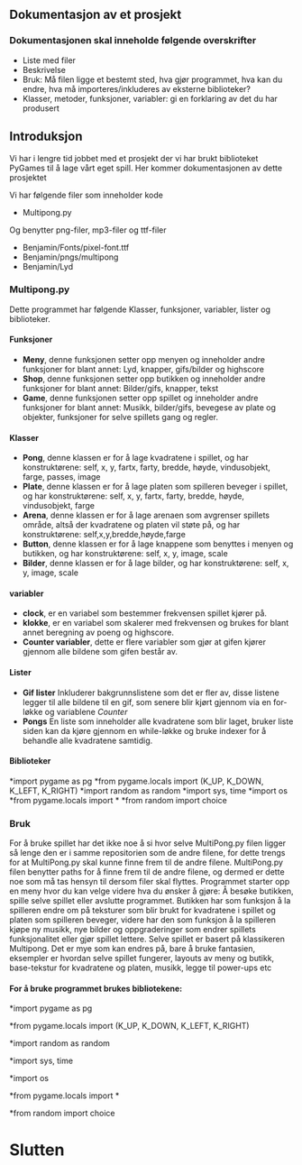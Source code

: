 ## Dokumentasjon av et prosjekt

### Dokumentasjonen skal inneholde følgende overskrifter
* Liste med filer
* Beskrivelse
* Bruk: Må filen ligge et bestemt sted, hva gjør programmet, hva kan du endre, hva må importeres/inkluderes av eksterne biblioteker?
* Klasser, metoder, funksjoner, variabler: gi en forklaring av det du har produsert

## Introduksjon
Vi har i lengre tid jobbet med et prosjekt der vi har brukt biblioteket PyGames til å lage vårt eget spill. Her kommer dokumentasjonen av dette prosjektet

Vi har følgende filer som inneholder kode
* Multipong.py

Og benytter png-filer, mp3-filer og ttf-filer
* Benjamin/Fonts/pixel-font.ttf
* Benjamin/pngs/multipong
* Benjamin/Lyd

### Multipong.py
Dette programmet har følgende Klasser, funksjoner, variabler, lister og biblioteker.
#### Funksjoner
  * **Meny**, denne funksjonen setter opp menyen og inneholder andre funksjoner for blant annet: Lyd, knapper, gifs/bilder og highscore
  * **Shop**, denne funksjonen setter opp butikken og inneholder andre funksjoner for blant annet: Bilder/gifs, knapper, tekst
  * **Game**, denne funksjonen setter opp spillet og inneholder andre funksjoner for blant annet: Musikk, bilder/gifs, bevegese av plate og objekter, funksjoner for selve spillets gang og regler.
#### Klasser
  * **Pong**, denne klassen er for å lage kvadratene i spillet, og har konstruktørene: self, x, y, fartx, farty, bredde, høyde, vindusobjekt, farge, passes, image
  * **Plate**, denne klassen er for å lage platen som spilleren beveger i spillet, og har konstruktørene: self, x, y, fartx, farty, bredde, høyde, vindusobjekt, farge
  * **Arena**, denne klassen er for å lage arenaen som avgrenser spillets område, altså der kvadratene og platen vil støte på, og har konstruktørene: self,x,y,bredde,høyde,farge
  * **Button**, denne klassen er for å lage knappene som benyttes i menyen og butikken, og har konstruktørene: self, x, y, image, scale
  * **Bilder**, denne klassen er for å lage bilder, og har konstruktørene: self, x, y, image, scale
 #### variabler
   * **clock**, er en variabel som bestemmer frekvensen spillet kjører på.
   * **klokke**, er en variabel som skalerer med frekvensen og brukes for blant annet beregning av poeng og highscore.
   * **Counter variabler**, dette er flere variabler som gjør at gifen kjører gjennom alle bildene som gifen består av.
 #### Lister
   * **Gif lister** Inkluderer bakgrunnslistene som det er fler av, disse listene legger til alle bildene til en gif, som senere blir kjørt gjennom via en for-løkke og variablene *Counter*
   *  **Pongs** En liste som inneholder alle kvadratene som blir laget, bruker liste siden kan da kjøre gjennom en while-løkke og bruke indexer for å behandle alle kvadratene samtidig.
#### Biblioteker
 *import pygame as pg
*from pygame.locals import (K_UP, K_DOWN, K_LEFT, K_RIGHT)
*import random as random
*import sys, time
*import os
*from pygame.locals import *
*from random import choice

### Bruk
For å bruke spillet har det ikke noe å si hvor selve MultiPong.py filen ligger så lenge den er i samme repositorien som de andre filene, for dette trengs for at MultiPong.py skal kunne finne frem til de andre filene. MultiPong.py filen benytter paths for å finne frem til de andre filene, og dermed er dette noe som må tas hensyn til dersom filer skal flyttes.
Programmet starter opp en meny hvor du kan velge videre hva du ønsker å gjøre: Å besøke butikken, spille selve spillet eller avslutte programmet. Butikken har som funksjon å la spilleren endre om på teksturer som blir brukt for kvadratene i spillet og platen som spilleren beveger, videre har den som funksjon å la spilleren kjøpe ny musikk, nye bilder og oppgraderinger som endrer spillets funksjonalitet eller gjør spillet lettere. Selve spillet er basert på klassikeren Multipong.
Det er mye som kan endres på, bare å bruke fantasien, eksempler er hvordan selve spillet fungerer, layouts av meny og butikk, base-tekstur for kvadratene og platen, musikk, legge til power-ups etc
#### For å bruke programmet brukes bibliotekene:
*import pygame as pg

*from pygame.locals import (K_UP, K_DOWN, K_LEFT, K_RIGHT)

*import random as random

*import sys, time

*import os

*from pygame.locals import *

*from random import choice


# Slutten 
